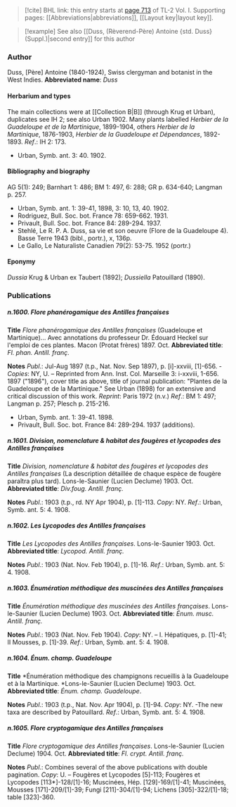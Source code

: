 > [!cite] BHL link: this entry starts at [page 713](https://www.biodiversitylibrary.org/page/33120844) of TL-2 Vol. I.
> Supporting pages: [[Abbreviations|abbreviations]], [[Layout key|layout key]].

> [!example] See also [[Duss, (Rèverend-Père) Antoine {std. Duss} (Suppl.)|second entry]] for this author

### Author

Duss, \[Père\] Antoine (1840-1924), Swiss clergyman and botanist in the West Indies. 
**Abbreviated name**: *Duss*

#### Herbarium and types

The main collections were at [[Collection B|B]] (through Krug et Urban), duplicates see IH 2; see also Urban 1902. Many plants labelled *Herbier de la Guadeloupe et de la Martinique*, 1899-1904, others *Herbier de la Martinique*, 1876-1903, *Herbier de la Guadeloupe et Dépendances*, 1892-1893.
*Ref*.: IH 2: 173.
- Urban, Symb. ant. 3: 40. 1902.

#### Bibliography and biography

AG 5(1): 249; Barnhart 1: 486; BM 1: 497, 6: 288; GR p. 634-640; Langman p. 257.
- Urban, Symb. ant. 1: 39-41, 1898, 3: 10, 13, 40. 1902.
- Rodriguez, Bull. Soc. bot. France 78: 659-662. 1931.
- Privault, Bull. Soc. bot. France 84: 289-294. 1937.
- Stehlé, Le R. P. A. Duss, sa vie et son oeuvre (Flore de la Guadeloupe 4). Basse Terre 1943 (bibl., portr.), x, 136p.
- Le Gallo, Le Naturaliste Canadien 79(2): 53-75. 1952 (portr.)

#### Eponymy

*Dussia* Krug & Urban ex Taubert (1892); *Dussiella* Patouillard (1890).

### Publications

##### n.1600. Flore phanérogamique des Antilles françaises

**Title**
*Flore phanérogamique des Antilles françaises* (Guadeloupe et Martinique)... Avec annotations du professeur Dr. Édouard Heckel sur l'emploi de ces plantes. Macon (Protat frères) 1897. Oct.
**Abbreviated title**: *Fl. phan. Antill. franç.*

**Notes**
*Publ*.: Jul-Aug 1897 (t.p., Nat. Nov. Sep 1897), p. \[i\]-xxviii, \[1\]-656. -*Copies*: NY, U. – Reprinted from Ann. Inst. Col. Marseille 3: i-xxviii, 1-656. 1897 ("1896"), cover title as above, title of journal publication: "Plantes de la Guadeloupe et de la Martinique." See Urban (1898) for an extensive and critical discussion of this work.
*Reprint*: Paris 1972 (n.v.)
*Ref*.: BM 1: 497; Langman p. 257; Plesch p. 215-216.
- Urban, Symb. ant. 1: 39-41. 1898.
- Privault, Bull. Soc. bot. France 84: 289-294. 1937 (additions).

##### n.1601. Division, nomenclature & habitat des fougères et lycopodes des Antilles françaises

**Title**
*Division, nomenclature & habitat des fougères et lycopodes des Antilles françaises* (La description détaillée de chaque espèce de fougère paraîtra plus tard). Lons-le-Saunier (Lucien Declume) 1903. Oct.
**Abbreviated title**: *Div.foug. Antill. franç.*

**Notes**
*Publ*.: 1903 (t.p., rd. NY Apr 1904), p. \[1\]-113. *Copy*: NY.
*Ref*.: Urban, Symb. ant. 5: 4. 1908.

##### n.1602. Les Lycopodes des Antilles françaises

**Title**
*Les Lycopodes des Antilles françaises*. Lons-le-Saunier 1903. Oct.
**Abbreviated title**: *Lycopod. Antill. franç.*

**Notes**
*Publ*.: 1903 (Nat. Nov. Feb 1904), p. \[1\]-16.
*Ref*.: Urban, Symb. ant. 5: 4. 1908.

##### n.1603. Énumération méthodique des muscinées des Antilles françaises

**Title**
*Énumération méthodique des muscinées des Antilles françaises*. Lons-le-Saunier (Lucien Declume) 1903. Oct.
**Abbreviated title**: *Énum. musc. Antill. franç.*

**Notes**
*Publ*.: 1903 (Nat. Nov. Feb 1904). *Copy*: NY. – I. Hépatiques, p. \[1\]-41; II Mousses, p. \[1\]-39.
*Ref*.: Urban, Symb. ant. 5: 4. 1908.

##### n.1604. Énum. champ. Guadeloupe

**Title**
*Énumération méthodique des champignons recueillis à la Guadeloupe et à la Martinique. *Lons-le-Saunier (Lucien Declume) 1903. Oct.
**Abbreviated title**: *Énum. champ. Guadeloupe*.

**Notes**
*Publ*.: 1903 (t.p., Nat. Nov. Apr 1904), p. \[1\]-94. *Copy*: NY. -The new taxa are described by Patouillard.
*Ref*.: Urban, Symb. ant. 5: 4. 1908.

##### n.1605. Flore cryptogamique des Antilles françaises

**Title**
*Flore cryptogamique des Antilles françaises*. Lons-le-Saunier (Lucien Declume) 1904. Oct.
**Abbreviated title**: *Fl. crypt. Antill. franç.*

**Notes**
*Publ*.: Combines several of the above publications with double pagination. *Copy*: U. – Fougères et Lycopodes \[5\]-113; Fougères et Lycopodes \[113\*\]-128/\[1\]-16; Muscinées, Hép. \[129\]-169/\[1\]-41; Muscinées, Mousses \[171\]-209/\[1\]-39; Fungi \[211\]-304/\[1\]-94; Lichens \[305\]-322/\[1\]-18; table \[323\]-360.

